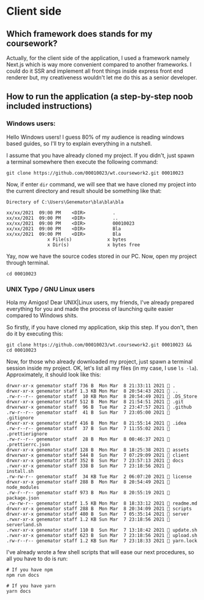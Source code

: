 # Client side

## Which framework does stands for my coursework?

Actually, for the client side of the application, I used a framework namely
Next.js which is way more convenient compared to another frameworks. I could do
it SSR and implement all front things inside express front end renderer but, my
creativeness wouldn't let me do this as a senior developer.

## How to run the application (a step-by-step noob included instructions)

### Windows users:

Hello Windows users! I guess 80% of my audience is reading windows based guides,
so I'll try to explain everything in a nutshell.

I assume that you have already cloned my project. If you didn't, just spawn a
terminal somewhere then execute the following command:

```shell
git clone https://github.com/00010023/wt.coursework2.git 00010023
```

Now, if enter `dir` command, we will see that we have cloned my project into the
current directory and result should be something like that:

```
Directory of C:\Users\Genemator\bla\bla\bla

xx/xx/2021  09:00 PM    <DIR>          .
xx/xx/2021  09:00 PM    <DIR>          ..
xx/xx/2021  09:00 PM    <DIR>          00010023
xx/xx/2021  09:00 PM    <DIR>          Bla
xx/xx/2021  09:00 PM    <DIR>          Bla
               x File(s)             x bytes
               x Dir(s)              x bytes free
```

Yay, now we have the source codes stored in our PC. Now, open my project through
terminal.

```shell
cd 00010023
```

### UNIX Typo / GNU Linux users

Hola my Amigos! Dear UNIX|Linux users, my friends, I've already prepared
everything for you and made the process of launching quite easier compared to
Windows shits.

So firstly, if you have cloned my application, skip this step. If you don't,
then do it by executing this:

```shell
git clone https://github.com/00010023/wt.coursework2.git 00010023 && cd 00010023
```

Now, for those who already downloaded my project, just spawn a terminal session
inside my project. OK, let's list all my files (in my case, I use `ls -la`).
Approximately, it should look like this:

```
drwxr-xr-x genemator staff 736 B  Mon Mar  8 21:33:11 2021  .
drwxr-xr-x genemator staff 1.3 KB Mon Mar  8 20:54:43 2021  ..
.rw-r--r-- genemator staff  10 KB Mon Mar  8 20:54:49 2021  .DS_Store
drwxr-xr-x genemator staff 512 B  Mon Mar  8 21:54:51 2021  .git
drwxrwxr-x genemator staff  96 B  Tue Mar  2 23:47:57 2021  .github
.rw-r--r-- genemator staff  41 B  Sun Mar  7 23:05:00 2021  .gitignore
drwxr-xr-x genemator staff 416 B  Mon Mar  8 21:55:14 2021  .idea
.rw-r--r-- genemator staff  37 B  Sun Mar  7 11:55:02 2021  .prettierignore
.rw-r--r-- genemator staff  28 B  Mon Mar  8 00:46:37 2021  .prettierrc.json
drwxr-xr-x genemator staff 128 B  Mon Mar  8 18:25:38 2021  assets
drwxrwxr-x genemator staff 544 B  Sun Mar  7 07:29:09 2021  client
drwxr-xr-x genemator staff 352 B  Sun Mar  7 23:57:13 2021  docs
.rwxr-xr-x genemator staff 338 B  Sun Mar  7 23:18:56 2021  install.sh
.rw-rw-r-- genemator staff  34 KB Tue Mar  2 06:07:20 2021  license
drwxr-xr-x genemator staff 288 B  Mon Mar  8 20:54:49 2021  node_modules
.rw-r--r-- genemator staff 973 B  Mon Mar  8 20:55:19 2021  package.json
.rw-rw-r-- genemator staff 1.5 KB Mon Mar  8 18:33:12 2021  readme.md
drwxr-xr-x genemator staff 288 B  Mon Mar  8 20:34:09 2021  scripts
drwxr-xr-x genemator staff 480 B  Sun Mar  7 05:35:14 2021  server
.rwxr-xr-x genemator staff 1.2 KB Sun Mar  7 23:18:56 2021  serverland.sh
.rwxr-xr-x genemator staff 110 B  Sun Mar  7 13:18:42 2021  update.sh
.rwxr-xr-x genemator staff 623 B  Sun Mar  7 23:18:56 2021  upload.sh
.rw-r--r-- genemator staff 1.2 KB Sun Mar  7 23:18:33 2021  yarn.lock
```

I've already wrote a few shell scripts that will ease our next procedures, so
all you have to do is run:

```shell
# If you have npm
npm run docs

# If you have yarn
yarn docs
```

